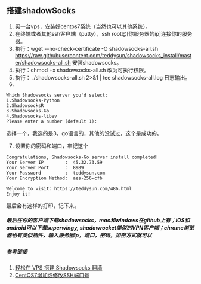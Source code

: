 ## 搭建shadowSocks

1. 买一台vps，安装好centos7系统（当然也可以其他系统）。
2. 在终端或者其他ssh客户端（putty），ssh root@[你服务器的ip]连接你的服务器。
3. 执行：wget --no-check-certificate -O shadowsocks-all.sh https://raw.githubusercontent.com/teddysun/shadowsocks_install/master/shadowsocks-all.sh 安装shadowsocks。
4. 执行：chmod +x shadowsocks-all.sh 改为可执行权限。
5. 执行： ./shadowsocks-all.sh 2>&1 | tee shadowsocks-all.log 日志输出。
6. 

```
Which Shadowsocks server you'd select:
1.Shadowsocks-Python
2.ShadowsocksR
3.Shadowsocks-Go
4.Shadowsocks-libev
Please enter a number (default 1):
```
选择一个，我选的是3，go语言的，其他的没试过，这个是成功的。

7. 设置你的密码和端口，牢记这个

```
Congratulations, Shadowsocks-Go server install completed!
Your Server IP        :  45.32.73.59
Your Server Port      :  8989
Your Password         :  teddysun.com
Your Encryption Method:  aes-256-cfb

Welcome to visit: https://teddysun.com/486.html
Enjoy it!
```
最后会有这样的打印，记下来。

##### 最后在你的客户端下载shadowsocks，mac和windows在github上有；iOS和android可以下载superwingy, shadowrocket类似的VPN客户端；chrome浏览器也有类似插件，输入服务器ip，端口，密码，加密方式就可以

##### 参考链接
1. [轻松在 VPS 搭建 Shadowsocks 翻墙](https://www.diycode.cc/topics/738)
2. [CentOS7增加或修改SSH端口号](https://blog.csdn.net/ausboyue/article/details/53691953)